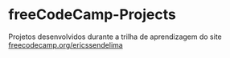 # freeCodeCamp-Projects
Projetos desenvolvidos durante a trilha de aprendizagem do site <a href='freecodecamp.org/ericssendelima'>freecodecamp.org/ericssendelima</a>
